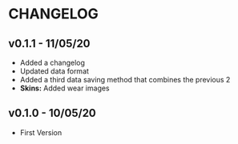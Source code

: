 
# CHANGELOG

## v0.1.1 - 11/05/20
* Added a changelog
* Updated data format
* Added a third data saving method that combines the previous 2
* **Skins:** Added wear images

## v0.1.0 - 10/05/20
* First Version
